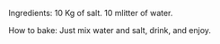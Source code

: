 Ingredients:
    10 Kg of salt.
    10 mlitter of water.

How to bake:
    Just mix water and salt, drink, and enjoy.